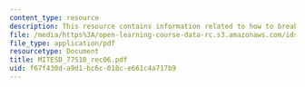 ```yaml
---
content_type: resource
description: This resource contains information related to how to break "robust" optimizers.
file: /media/https%3A/open-learning-course-data-rc.s3.amazonaws.com/ids-338j-multidisciplinary-system-design-optimization-spring-2010/f67f430da9d1bc6c018ce661c4a717b9_MITESD_77S10_rec06.pdf
file_type: application/pdf
resourcetype: Document
title: MITESD_77S10_rec06.pdf
uid: f67f430d-a9d1-bc6c-018c-e661c4a717b9
---
```

